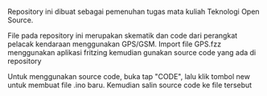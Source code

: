 Repository ini dibuat sebagai pemenuhan tugas mata kuliah Teknologi Open Source.

File pada repository ini merupakan skematik dan code dari perangkat pelacak kendaraan menggunakan GPS/GSM. Import file GPS.fzz menggunakan aplikasi fritzing kemudian gunakan source code yang ada di repository

Untuk menggunakan source code, buka tap "CODE", lalu klik tombol new untuk membuat file .ino baru. Kemudian salin source code ke file tersebut
